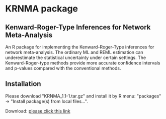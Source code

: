 
# KRNMA package


## Kenward-Roger-Type Inferences for Network Meta-Analysis

An R package for implementing the Kenward-Roger-Type inferences for network meta-analysis. The ordinary ML and REML estimation can underestimate the statistical uncertainty under certain settings. The Kenward-Roger-type methods provide more accurate confidence intervals and p-values compared with the conventional methods.



## Installation

Please download "KRNMA_1.1-1.tar.gz" and install it by R menu: "packages" -> "Install package(s) from local files...".

Download: [please click this link](https://github.com/nomahi/KRNMA/raw/main/KRNMA_1.1-1.tar.gz)
